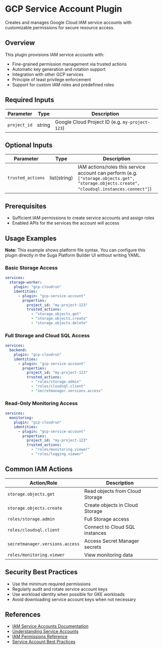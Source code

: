 # GCP Service Account Plugin

Creates and manages Google Cloud IAM service accounts with customizable permissions for secure resource access.

## Overview

This plugin provisions IAM service accounts with:
- Fine-grained permission management via trusted actions
- Automatic key generation and rotation support
- Integration with other GCP services
- Principle of least privilege enforcement
- Support for custom IAM roles and predefined roles

## Required Inputs

| Parameter | Type | Description |
|-----------|------|-------------|
| `project_id` | string | Google Cloud Project ID (e.g. `my-project-123`) |

## Optional Inputs

| Parameter | Type | Description |
|-----------|------|-------------|
| `trusted_actions` | list(string) | IAM actions/roles this service account can perform (e.g. `["storage.objects.get", "storage.objects.create", "cloudsql.instances.connect"]`) |

## Prerequisites

- Sufficient IAM permissions to create service accounts and assign roles
- Enabled APIs for the services the account will access

## Usage Examples

**Note:** This example shows platform file syntax. You can configure this plugin directly in the Suga Platform Builder UI without writing YAML.

### Basic Storage Access
```yaml
services:
  storage-worker:
    plugin: "gcp-cloudrun"
    identities:
      - plugin: "gcp-service-account"
        properties:
          project_id: "my-project-123"
          trusted_actions:
            - "storage.objects.get"
            - "storage.objects.create"
            - "storage.objects.delete"
```

### Full Storage and Cloud SQL Access
```yaml
services:
  backend:
    plugin: "gcp-cloudrun"
    identities:
      - plugin: "gcp-service-account"
        properties:
          project_id: "my-project-123"
          trusted_actions:
            - "roles/storage.admin"
            - "roles/cloudsql.client"
            - "secretmanager.versions.access"
```

### Read-Only Monitoring Access
```yaml
services:
  monitoring:
    plugin: "gcp-cloudrun"
    identities:
      - plugin: "gcp-service-account"
        properties:
          project_id: "my-project-123"
          trusted_actions:
            - "roles/monitoring.viewer"
            - "roles/logging.viewer"
```

## Common IAM Actions

| Action/Role | Description |
|-------------|-------------|
| `storage.objects.get` | Read objects from Cloud Storage |
| `storage.objects.create` | Create objects in Cloud Storage |
| `roles/storage.admin` | Full Storage access |
| `roles/cloudsql.client` | Connect to Cloud SQL instances |
| `secretmanager.versions.access` | Access Secret Manager secrets |
| `roles/monitoring.viewer` | View monitoring data |

## Security Best Practices

- Use the minimum required permissions
- Regularly audit and rotate service account keys
- Use workload identity when possible for GKE workloads
- Avoid downloading service account keys when not necessary

## References

- [IAM Service Accounts Documentation](https://cloud.google.com/iam/docs/service-accounts)
- [Understanding Service Accounts](https://cloud.google.com/iam/docs/understanding-service-accounts)
- [IAM Permissions Reference](https://cloud.google.com/iam/docs/permissions-reference)
- [Service Account Best Practices](https://cloud.google.com/iam/docs/best-practices-service-accounts)